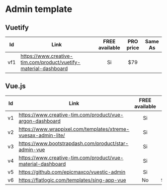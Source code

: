 # Admin template
## Vuetify

|Id|Link|FREE available|PRO price|Same As|
|---|---|:---:|:---:|:---:|
|vf1|https://www.creative-tim.com/product/vuetify-material-dashboard|Si|$79||

## Vue.js
|Id|Link|FREE available|PRO price|Same As|
|---|---|:---:|:---:|:---:|
|v1|https://www.creative-tim.com/product/vue-argon-dashboard|Si|$89||
|v2|https://www.wrappixel.com/templates/xtreme-vuesax-admin-lite/|Si|$39-$499||
|v3|https://www.bootstrapdash.com/product/star-admin-vue|Si|$25-$249||
|v4|https://www.creative-tim.com/product/vue-material-dashboard|Si|$59|vf1|
|v5|https://github.com/epicmaxco/vuestic-admin|Si|||
|v6|https://flatlogic.com/templates/sing-app-vue|No|$99.95-$449.95||
<!--stackedit_data:
eyJwcm9wZXJ0aWVzIjoidGl0bGU6IHZ1ZS9WdWV0aWZ5IGFkbW
luIHRlbXBsYXRlXG5hdXRob3I6IEFsZXNzYW5kcm8gVG9ybmVz
ZWxsb1xuIiwiaGlzdG9yeSI6Wy0zOTgwNTAwMTMsMTEyMzc2OT
UzMCwtMjY1NDMwMl19
-->